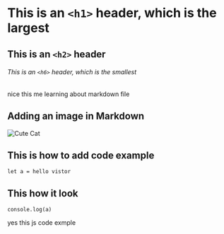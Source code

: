 # This is an `<h1>` header, which is the largest

## This is an `<h2>` header

###### This is an `<h6>` header, which is the smallest

 nice  this me learning about markdown file


## Adding an image in Markdown

![Cute Cat](https://th.bing.com/th/id/R.e38767b2d4005b865e1854c265e9ab7e?rik=26FggQ9EhPrG7Q&riu=http%3a%2f%2fwww.baltana.com%2ffiles%2fwallpapers-2%2fCute-Cat-Images-07756.jpg&ehk=BwZvi%2fA6o4aHac3M%2f%2bTD36S9IrJ6kmWhXYOsPzuV%2bzc%3d&risl=&pid=ImgRaw&r=0)

## This is how to add code example
```
let a = hello vistor
```
## This how it look
```
console.log(a)
```
yes this js code exmple


